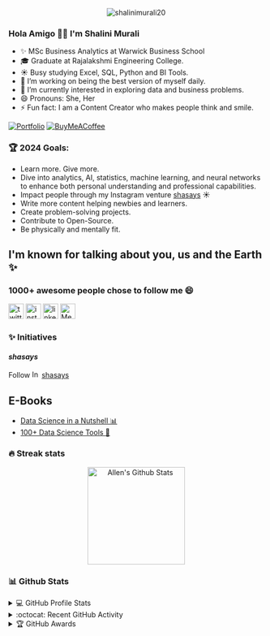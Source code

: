 <p align="center"> <img src="https://komarev.com/ghpvc/?username=shalinimurali20" alt="shalinimurali20" /> </p>


### Hola Amigo 👋🏼 I'm Shalini Murali


- ✨ MSc Business Analytics at Warwick Business School
- :mortar_board: Graduate at Rajalakshmi Engineering College.
- ☀  Busy studying Excel, SQL, Python and BI Tools.
- 🔭 I’m working on being the best version of myself daily.
- 🌱 I’m currently interested in exploring data and business problems.
- 😄 Pronouns: She, Her
- ⚡ Fun fact: I am a Content Creator who makes people think and smile.

[![Portfolio](https://img.shields.io/badge/Portfolio-%23000000.svg?style=for-the-badge&logo=firefox&logoColor=#FF7139)](https://shalinimurali.softr.app/)
[![BuyMeACoffee](https://img.shields.io/badge/Buy%20Me%20a%20Coffee-ffdd00?style=for-the-badge&logo=buy-me-a-coffee&logoColor=black)](https://www.buymeacoffee.com/thesundayorg)
<br>
### 🏆 2024 Goals:
  - Learn more. Give more.
  - Dive into analytics, AI, statistics, machine learning, and neural networks to enhance both personal understanding and professional capabilities.
  - Impact people through my Instagram venture [shasays](https://www.instagram.com/shasays) ☀️
  - Write more content helping newbies and learners.
  - Create problem-solving projects.
  - Contribute to Open-Source.
  - Be physically and mentally fit.
  
## I'm known for talking about you, us and the Earth ✨
### 1000+ awesome people chose to follow me 😄
[<img src='https://www.vectorlogo.zone/logos/twitter/twitter-official.svg' alt='twitter' height='30'>](https://twitter.com/shalu01m)
[<img src='https://www.vectorlogo.zone/logos/instagram/instagram-icon.svg' alt='instagram' height='30'>](https://instagram.com/shasays)
[<img src='https://www.vectorlogo.zone/logos/linkedin/linkedin-icon.svg' alt='linkedin' height='30'>](https://www.linkedin.com/in/shalinimurali20/) 
[<img src='https://www.vectorlogo.zone/logos/medium/medium-icon.svg' alt='Medium' height='30'>](https://shalinimurali.medium.com/)

### ✨ Initiatives

#### *shasays* <br>
Follow [<img src='https://www.vectorlogo.zone/logos/instagram/instagram-icon.svg' alt='Instagram' height='15'>](https://www.instagram.com/ablessednote/) [shasays](https://www.instagram.com/shasays/) 

## E-Books
- [Data Science in a Nutshell 📊](https://store.thesundayorg.social/l/DataScienceinaNutshell)
- [100+ Data Science Tools 🚀](https://store.thesundayorg.social/l/DataScienceTools)

### 🔥 Streak stats

<p align="center">
  <a href="https://github.com/anuraghazra/github-readme-stats"><img alt="Allen's Github Stats" src="https://github-readme-stats.vercel.app/api?username=shalinimurali20&show_icons=true&count_private=true&theme=react&hide_border=true&bg_color=1F222E&title_color=F85D7F&icon_color=F8D866" height="192px"/></a>
</p>

### 📊 Github Stats
<!-- https://github.com/anuraghazra/github-readme-stats -->
<details> 
  <summary>💻  GitHub Profile Stats</summary>
  <br/>
  <!-- GitHub Readme Streak Stats - https://github.com/DenverCoder1/github-readme-streak-stats -->
    <img title="🔥 Get streak stats for your profile at git.io/streak-stats" alt="Shalini's streak" src="https://github-readme-streak-stats.herokuapp.com/?user=shalinimurali20&theme=neon-dark&hide_border=true"/>
  <a href="https://github.com/anuraghazra/github-readme-stats"><img alt="Shalini's Top Languages" src="https://github-readme-stats.vercel.app/api/top-langs/?username=shalinimurali20&langs_count=8&layout=compact&theme=react&hide_border=true&bg_color=1F222E&title_color=F85D7F&icon_color=F8D866" height="192px"/></a>
  <br/>
  <b>Note:</b> Top languages is only a metric of the languages my public code consists of and doesn't reflect experience or skill level.
</details>
<!-- https://github.com/ashutosh00710/github-readme-activity-graph -->
<details>
  <summary>:octocat:  Recent GitHub Activity</summary>
  <br/>
   <a href="https://github.com/ashutosh00710/github-readme-activity-graph"><img alt="Shalini's Activity Graph" src="https://activity-graph.herokuapp.com/graph?username=shalinimurali20&custom_title=shalinimurali20's%20Contribution%20Graph&bg_color=1F222E&color=F8D866&line=F85D7F&point=FFFFFF&hide_border=true" /></a>
  <br/>
</details>
<details>
    <summary>&#127942 GitHub Awards</summary>
  
![Github Trophy](https://github-profile-trophy.vercel.app/?username=shalinimurali20)
  
</details>
